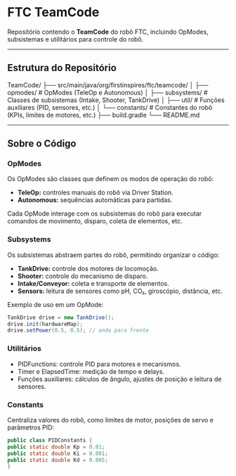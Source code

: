# FTC TeamCode

Repositório contendo o **TeamCode** do robô FTC, incluindo OpModes, subsistemas e utilitários para controle do robô.

---

## Estrutura do Repositório

TeamCode/
├── src/main/java/org/firstinspires/ftc/teamcode/
│ ├── opmodes/ # OpModes (TeleOp e Autonomous)
│ ├── subsystems/ # Classes de subsistemas (Intake, Shooter, TankDrive)
│ ├── util/ # Funções auxiliares (PID, sensores, etc.)
│ └── constants/ # Constantes do robô (KPIs, limites de motores, etc.)
├── build.gradle
└── README.md

---

## Sobre o Código

### OpModes
Os OpModes são classes que definem os modos de operação do robô:
- **TeleOp:** controles manuais do robô via Driver Station.
- **Autonomous:** sequências automáticas para partidas.

Cada OpMode interage com os subsistemas do robô para executar comandos de movimento, disparo, coleta de elementos, etc.

### Subsystems
Os subsistemas abstraem partes do robô, permitindo organizar o código:
- **TankDrive:** controle dos motores de locomoção.
- **Shooter:** controle do mecanismo de disparo.
- **Intake/Conveyor:** coleta e transporte de elementos.
- **Sensors:** leitura de sensores como pH, CO₂, giroscópio, distância, etc.

Exemplo de uso em um OpMode:
``` java
TankDrive drive = new TankDrive();
drive.init(hardwareMap);
drive.setPower(0.5, 0.5); // anda para frente
```

### Utilitários

- PIDFunctions: controle PID para motores e mecanismos.
- Timer e ElapsedTime: medição de tempo e delays.
- Funções auxiliares: cálculos de ângulo, ajustes de posição e leitura de sensores.

### Constants

Centraliza valores do robô, como limites de motor, posições de servo e parâmetros PID:
``` java
public class PIDConstants {
public static double Kp = 0.01;
public static double Ki = 0.001;
public static double Kd = 0.005;
}
```